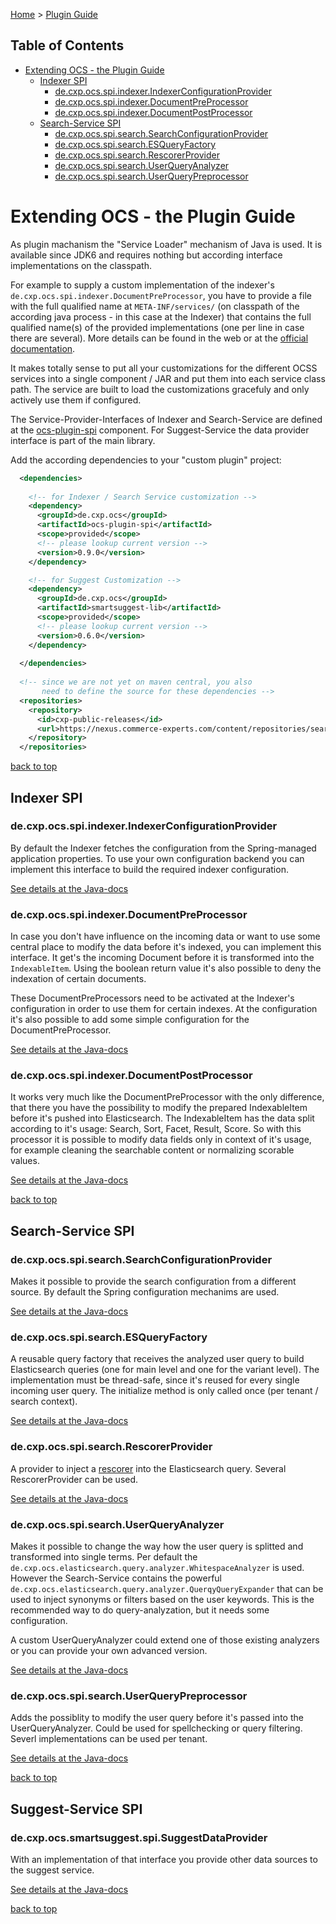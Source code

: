 [Home](./) > [Plugin Guide](./plugin_guide.md)

## Table of Contents

- [Extending OCS - the Plugin Guide](#extending-ocs-the-plugin-guide)
  - [Indexer SPI](#indexer-spi)
    - [de.cxp.ocs.spi.indexer.IndexerConfigurationProvider](#decxpocsspiindexerindexerconfigurationprovider)
    - [de.cxp.ocs.spi.indexer.DocumentPreProcessor](#decxpocsspiindexerdocumentpreprocessor)
    - [de.cxp.ocs.spi.indexer.DocumentPostProcessor](#decxpocsspiindexerdocumentpostprocessor)
  - [Search-Service SPI](#search-service-spi)
    - [de.cxp.ocs.spi.search.SearchConfigurationProvider](#decxpocsspisearchsearchconfigurationprovider)
    - [de.cxp.ocs.spi.search.ESQueryFactory](#decxpocsspisearchesqueryfactory)
    - [de.cxp.ocs.spi.search.RescorerProvider](#decxpocsspisearchrescorerprovider)
    - [de.cxp.ocs.spi.search.UserQueryAnalyzer](#decxpocsspisearchuserqueryanalyzer)
    - [de.cxp.ocs.spi.search.UserQueryPreprocessor](#decxpocsspisearchuserquerypreprocessor)

# Extending OCS - the Plugin Guide

As plugin machanism the "Service Loader" mechanism of Java is used. It is available since JDK6 and requires nothing but according interface implementations on the classpath.

For example to supply a custom implementation of the indexer's `de.cxp.ocs.spi.indexer.DocumentPreProcessor`, you have to provide a file with the full qualified name at `META-INF/services/` (on classpath of the according java process - in this case at the Indexer) that contains the full qualified name(s) of the provided implementations (one per line in case there are several). More details can be found in the web or at the [official documentation](https://docs.oracle.com/javase/tutorial/ext/basics/spi.html).

It makes totally sense to put all your customizations for the different OCSS services into a single component / JAR and put them into each service class path. The service are built to load the customizations gracefuly and only actively use them if configured.

The Service-Provider-Interfaces of Indexer and Search-Service are defined at the [ocs-plugin-spi](https://github.com/CommerceExperts/open-commerce-search/tree/master/ocs-plugin-spi) component. For Suggest-Service the data provider interface is part of the main library.

Add the according dependencies to your "custom plugin" project:

```xml
  <dependencies>
  
    <!-- for Indexer / Search Service customization -->
    <dependency>
      <groupId>de.cxp.ocs</groupId>
      <artifactId>ocs-plugin-spi</artifactId>
      <scope>provided</scope>
      <!-- please lookup current version -->
      <version>0.9.0</version>
    </dependency>

    <!-- for Suggest Customization -->
    <dependency>
      <groupId>de.cxp.ocs</groupId>
      <artifactId>smartsuggest-lib</artifactId>
      <scope>provided</scope>
      <!-- please lookup current version -->
      <version>0.6.0</version>
    </dependency>
    
  </dependencies>
  
  <!-- since we are not yet on maven central, you also
       need to define the source for these dependencies -->
  <repositories>
    <repository>
      <id>cxp-public-releases</id>
      <url>https://nexus.commerce-experts.com/content/repositories/searchhub-external/</url>
    </repository>
  </repositories>
```

[back to top](#)

## Indexer SPI

### de.cxp.ocs.spi.indexer.IndexerConfigurationProvider

By default the Indexer fetches the configuration from the Spring-managed application properties. To use your own configuration backend you can implement this interface to build the required indexer configuration.

[See details at the Java-docs](javadoc.html#apidocs/de/cxp/ocs/spi/indexer/IndexerConfigurationProvider.html)

### de.cxp.ocs.spi.indexer.DocumentPreProcessor

In case you don't have influence on the incoming data or want to use some central place to modify the data before it's indexed, you can implement this interface. It get's the incoming Document before it is transformed into the `IndexableItem`. Using the boolean return value it's also possible to deny the indexation of certain documents.

These DocumentPreProcessors need to be activated at the Indexer's configuration in order to use them for certain indexes. At the configuration it's also possible to add some simple configuration for the DocumentPreProcessor.

[See details at the Java-docs](javadoc.html#apidocs/de/cxp/ocs/spi/indexer/DocumentPreProcessor.html)

### de.cxp.ocs.spi.indexer.DocumentPostProcessor

It works very much like the DocumentPreProcessor with the only difference, that there you have the possibility to modify the prepared IndexableItem before it's pushed into Elasticsearch. The IndexableItem has the data split according to it's usage: Search, Sort, Facet, Result, Score. So with this processor it is possible to modify data fields only in context of it's usage, for example cleaning the searchable content or normalizing scorable values.

[See details at the Java-docs](javadoc.html#apidocs/de/cxp/ocs/spi/indexer/DocumentPostProcessor.html)

[back to top](#)

## Search-Service SPI

### de.cxp.ocs.spi.search.SearchConfigurationProvider

Makes it possible to provide the search configuration from a different source. By default the Spring configuration mechanims are used.

[See details at the Java-docs](javadoc.html#apidocs/de/cxp/ocs/spi/search/SearchConfigurationProvider.html)

### de.cxp.ocs.spi.search.ESQueryFactory

A reusable query factory that receives the analyzed user query to build Elasticsearch queries (one for main level and one for the variant level).
The implementation must be thread-safe, since it's reused for every single incoming user query. The initialize method is only called once (per tenant / search context).

[See details at the Java-docs](javadoc.html#apidocs/de/cxp/ocs/spi/search/ESQueryFactory.html)

### de.cxp.ocs.spi.search.RescorerProvider

A provider to inject a [rescorer](https://www.elastic.co/guide/en/elasticsearch/reference/master/filter-search-results.html#rescore) into the Elasticsearch query.
Several RescorerProvider can be used.

[See details at the Java-docs](javadoc.html#apidocs/de/cxp/ocs/spi/search/RescorerProvider.html)

### de.cxp.ocs.spi.search.UserQueryAnalyzer

Makes it possible to change the way how the user query is splitted and transformed into single terms. Per default the `de.cxp.ocs.elasticsearch.query.analyzer.WhitespaceAnalyzer` is used. However the Search-Service contains the powerful `de.cxp.ocs.elasticsearch.query.analyzer.QuerqyQueryExpander` that can be used to inject synonyms or filters based on the user keywords. This is the recommended way to do query-analyzation, but it needs some configuration.

A custom UserQueryAnalyzer could extend one of those existing analyzers or you can provide your own advanced version.

[See details at the Java-docs](javadoc.html#apidocs/de/cxp/ocs/spi/search/UserQueryAnalyzer.html)

### de.cxp.ocs.spi.search.UserQueryPreprocessor

Adds the possiblity to modify the user query before it's passed into the UserQueryAnalyzer. Could be used for spellchecking or query filtering.
Severl implementations can be used per tenant.

[See details at the Java-docs](javadoc.html#apidocs/de/cxp/ocs/spi/search/UserQueryPreprocessor.html)

[back to top](#)

## Suggest-Service SPI

### de.cxp.ocs.smartsuggest.spi.SuggestDataProvider

With an implementation of that interface you provide other data sources to the suggest service.

[See details at the Java-docs](javadoc.html#apidocs/de/cxp/ocs/smartsuggest/spi/SuggestDataProvider.html)

[back to top](#)
